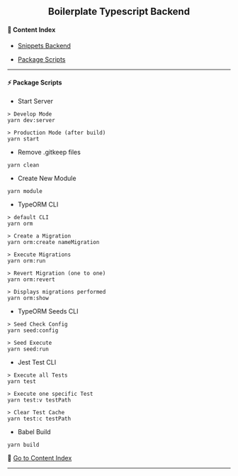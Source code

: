 <h2 align="center">Boilerplate Typescript Backend</h2>

#### :bookmark_tabs: Content Index
- [Snippets Backend](https://gist.github.com/lipex360x/d55aec8387c8f4d0a5ab18131e56cd65)

- [Package Scripts](#zap-package-scripts)

---

#### :zap: Package Scripts

* Start Server 
```
> Develop Mode
yarn dev:server

> Production Mode (after build)
yarn start
```

* Remove .gitkeep files 
```
yarn clean
```

* Create New Module 
```
yarn module
```

* TypeORM CLI 
```
> default CLI
yarn orm 

> Create a Migration
yarn orm:create nameMigration 

> Execute Migrations
yarn orm:run 

> Revert Migration (one to one)
yarn orm:revert 

> Displays migrations performed
yarn orm:show 
```

* TypeORM Seeds CLI
```
> Seed Check Config
yarn seed:config

> Seed Execute
yarn seed:run
```

* Jest Test CLI
```
> Execute all Tests
yarn test

> Execute one specific Test
yarn test:v testPath

> Clear Test Cache
yarn test:c testPath

```

* Babel Build
```
yarn build
```

:bookmark_tabs: [Go to Content Index](#bookmark_tabs-content-index)

---
